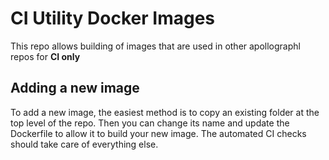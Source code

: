 # CI Utility Docker Images

This repo allows building of images that are used in other apollographl repos for **CI only**

## Adding a new image

To add a new image, the easiest method is to copy an existing folder at the top level of the repo.
Then you can change its name and update the Dockerfile to allow it to build your new image. The automated
CI checks should take care of everything else.